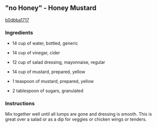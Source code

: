 ## "no Honey" - Honey Mustard

[b0dbba1717](http://www.food.com/recipe/no-honey-honey-mustard-338503)

### Ingredients

 - 14 cup of water, bottled, generic

 - 14 cup of vinegar, cider

 - 12 cup of salad dressing, mayonnaise, regular

 - 14 cup of mustard, prepared, yellow

 - 1 teaspoon of mustard, prepared, yellow

 - 2 tablespoon of sugars, granulated

### Instructions

Mix together well until all lumps are gone and dressing is smooth. This is great over a salad or as a dip for veggies or chicken wings or tenders.